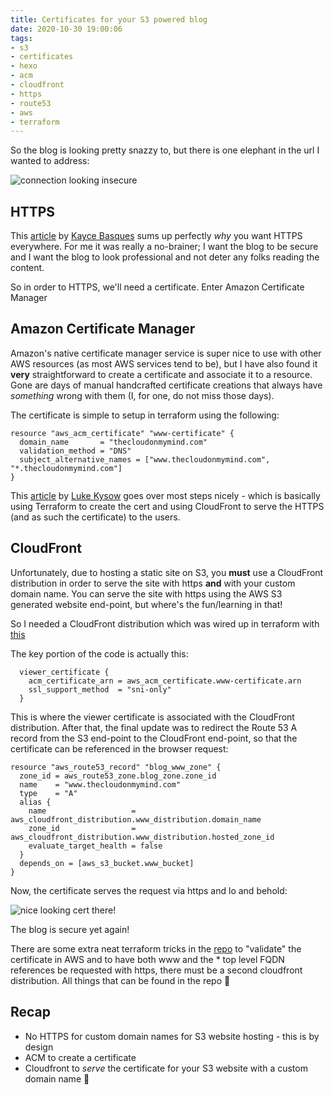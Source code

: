 ```yaml
---
title: Certificates for your S3 powered blog
date: 2020-10-30 19:00:06
tags:
- s3
- certificates
- hexo
- acm
- cloudfront
- https
- route53
- aws
- terraform
---
```


So the blog is looking pretty snazzy to, but there is one elephant in the url I wanted to address:

![connection looking insecure](/images/why_no_https.png)

## HTTPS

This [article](https://web.dev/why-https-matters/) by [Kayce Basques](https://twitter.com/kaycebasques) sums up perfectly *why* you want HTTPS everywhere.  For me it was really a no-brainer; I want the blog to be secure and I want the blog to look professional and not deter any folks reading the content.

So in order to HTTPS, we'll need a certificate.  Enter Amazon Certificate Manager

## Amazon Certificate Manager

Amazon's native certificate manager service is super nice to use with other AWS resources (as most AWS services tend to be), but I have also found it **very** straightforward to create a certificate and associate it to a resource.  Gone are days of manual handcrafted certificate creations that always have _something_ wrong with them (I, for one, do not miss those days).

The certificate is simple to setup in terraform using the following: 

```
resource "aws_acm_certificate" "www-certificate" {
  domain_name       = "thecloudonmymind.com"
  validation_method = "DNS"
  subject_alternative_names = ["www.thecloudonmymind.com", "*.thecloudonmymind.com"]
}
```

This [article](https://medium.com/runatlantis/hosting-our-static-site-over-ssl-with-s3-acm-cloudfront-and-terraform-513b799aec0f) by [Luke Kysow](https://twitter.com/lkysow) goes over most steps nicely - which is basically using Terraform to create the cert and using CloudFront to serve the HTTPS (and as such the certificate) to the users.

## CloudFront

Unfortunately, due to hosting a static site on S3, you **must** use a CloudFront distribution in order to serve the site with https **and** with your custom domain name.  You can serve the site with https using the AWS S3 generated website end-point, but where's the fun/learning in that!

So I needed a CloudFront distribution which was wired up in terraform with [this](https://github.com/paulmarsicloud/terraform-cloudonmymindblog/blob/236618caab7b8dbeda237d762548af44463fe5fb/cloudfront.tf#L1-L46)

The key portion of the code is actually this:

```
  viewer_certificate {
    acm_certificate_arn = aws_acm_certificate.www-certificate.arn
    ssl_support_method  = "sni-only"
  }
```

This is where the viewer certificate is associated with the CloudFront distribution.  After that, the final update was to redirect the Route 53 A record from the S3 end-point to the CloudFront end-point, so that the certificate can be referenced in the browser request:

```
resource "aws_route53_record" "blog_www_zone" {
  zone_id = aws_route53_zone.blog_zone.zone_id
  name    = "www.thecloudonmymind.com"
  type    = "A"
  alias {
    name                   = aws_cloudfront_distribution.www_distribution.domain_name
    zone_id                = aws_cloudfront_distribution.www_distribution.hosted_zone_id
    evaluate_target_health = false
  }
  depends_on = [aws_s3_bucket.www_bucket]
}
```

Now, the certificate serves the request via https and lo and behold:

![nice looking cert there!](/images/https_is_achieved.png)

The blog is secure yet again!

There are some extra neat terraform tricks in the [repo](https://github.com/paulmarsicloud/terraform-cloudonmymindblog) to "validate" the certificate in AWS and to have both www and the * top level FQDN references be requested with https, there must be a second cloudfront distribution.  All things that can be found in the repo 🙂

## Recap
* No HTTPS for custom domain names for S3 website hosting - this is by design
* ACM to create a certificate
* Cloudfront to _serve_ the certificate for your S3 website with a custom domain name 💪
